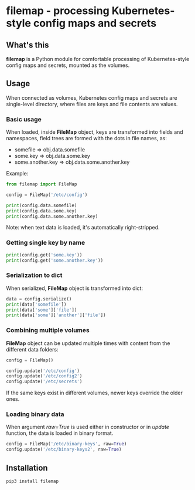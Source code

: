 # filemap - processing Kubernetes-style config maps and secrets

## What's this

**filemap** is a Python module for comfortable processing of Kubernetes-style
config maps and secrets, mounted as the volumes.

## Usage

When connected as volumes, Kubernetes config maps and secrets are single-level
directory, where files are keys and file contents are values.

### Basic usage

When loaded, inside **FileMap** object, keys are transformed into fields and
namespaces, field trees are formed with the dots in file names, as:

* somefile => obj.data.somefile
* some.key => obj.data.some.key
* some.another.key => obj.data.some.another.key

Example:

```python
from filemap import FileMap

config = FileMap('/etc/config')

print(config.data.somefile)
print(config.data.some.key)
print(config.data.some.another.key)
```

Note: when text data is loaded, it's automatically right-stripped.

### Getting single key by name

```python
print(config.get('some.key'))
print(config.get('some.another.key'))
```

### Serialization to dict

When serialized, **FileMap** object is transformed into dict:

```python
data = config.serialize()
print(data['somefile'])
print(data['some']['file'])
print(data['some']['another']['file'])
```

### Combining multiple volumes

**FileMap** object can be updated multiple times with content from the
different data folders:

```python
config = FileMap()

config.update('/etc/config')
config.update('/etc/config2')
config.update('/etc/secrets')
```

If the same keys exist in different volumes, newer keys override the older
ones.

### Loading binary data

When argument *raw=True* is used either in constructor or in *update* function,
the data is loaded in binary format.

```python
config = FileMap('/etc/binary-keys', raw=True)
config.update('/etc/binary-keys2', raw=True)
```

## Installation

```shell
pip3 install filemap
```
